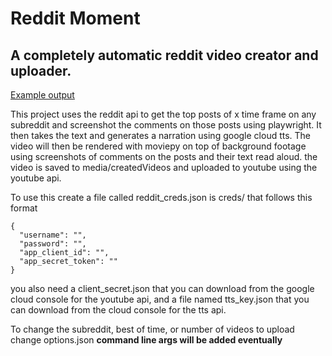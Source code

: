 # Reddit Moment
## A completely automatic reddit video creator and uploader.
[Example output](https://www.youtube.com/@gettingoverREDDit)

This project uses the reddit api to get the top posts of x time frame on any subreddit and screenshot the comments on those posts using playwright. It then takes the text and generates a narration using google cloud tts.  The video will then be rendered with moviepy on top of background footage using screenshots of comments on the posts and their text read aloud. the video is saved to media/createdVideos and uploaded to youtube using the youtube api.

To use this create a file called reddit_creds.json is creds/ that follows this format

    {  
      "username": "",  
      "password": "",  
      "app_client_id": "",  
      "app_secret_token": ""  
    }
you also need a client_secret.json that you can download from the google cloud console for the youtube api, and a file named tts_key.json that you can download from the cloud console for the tts api.

To change the subreddit, best of time, or number of videos to upload change options.json
**command line args will be added eventually**